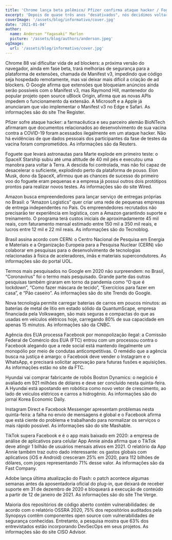 ```yaml
---
title: 'Chrome lança beta polêmico/ Pfizer confirma ataque hacker / Foguete que irá para Marte explode'
excerpt: 'Depois de quase três anos "desativados", nós decidimos voltar com o Onigiri Hardcore, dando uma aproveitada nas várias oportunidades que surgiu para nós, já que o nosso desenvolvedor aprendeu novas tecnologias e isso é maravilhoso, além de várias novidades que andam acontecendo pelo mundo.'
coverImage: '/assets/blog/informativo/cover.jpg'
date: '2021-01-04'
author:
  name: Anderson "Yagasaki" Marlon
  picture: '/assets/blog/authors/anderson.jpeg'
ogImage:
  url: '/assets/blog/informativo/cover.jpg'
---
```


Chrome 88 vai dificultar vida de ad blockers: a próxima versão do navegador, ainda em fase beta, trará melhorias de segurança para a plataforma de extensões, chamada de Manifest v3, impedindo que código seja hospedado remotamente, mas vai deixar mais difícil a criação de ad blockers. O Google afirma que extensões que bloqueiam anúncios ainda serão possíveis com o Manifest v3, mas Raymond Hill, mantenedor do popular projeto open source uBlock Origin, afirma que as novas APIs impedem o funcionamento da extensão. A Microsoft e a Apple já anunciaram que vão implementar o Manifest v3 no Edge e Safari. As informações são do site The Register.

Pfizer sofre ataque hacker: a farmacêutica e seu parceiro alemão BioNTech afirmaram que documentos relacionados ao desenvolvimento de sua vacina contra a COVID-19 foram acessados ilegalmente em um ataque hacker. Não há evidências de que dados pessoais dos participantes da fase de testes da vacina foram comprometidos. As informações são da Reuters.

Foguete que levará astronautas para Marte explode em primeiro teste: o SpaceX Starship subiu até uma altitude de 40 mil pés e executou uma manobra para voltar à Terra. A descida foi controlada, mas não foi capaz de desacelerar o suficiente, explodindo perto da plataforma de pouso. Elon Musk, dono da SpaceX, afirmou que as chances de sucesso do primeiro voo do foguete eram pequenas e a empresa já possui outros dois protótipos prontos para realizar novos testes. As informações são do site Wired.

Amazon busca empreendedores para lançar serviço de entregas próprias no Brasil: o “Amazon Logistics” quer criar uma rede de pequenas empresas de entrega independentes no País. Os empreendedores recrutados não precisarão ter experiência em logística, com a Amazon garantindo suporte e treinamento. O programa terá custos iniciais de aproximadamente 45 mil reais, com faturamento mensal estimado entre 150 mil a 350 mil reais, e lucros entre 12 mil e 22 mil reais. As informações são do Tecnoblog.

Brasil assina acordo com CERN: o Centro Nacional de Pesquisa em Energia e Materiais e a Organização Europeia para a Pesquisa Nuclear (CERN) vão colaborar em pesquisas para o desenvolvimento de tecnologias relacionadas à física de aceleradores, ímãs e materiais supercondutores. As informações são do portal UOL.

Termos mais pesquisados no Google em 2020 não surpreendem: no Brasil, “Coronavírus” foi o termo mais pesquisado. Grande parte das outras pesquisas também giraram em torno da pandemia como “O que é lockdown”, “Como fazer máscara de tecido”, “Exercícios para fazer em casa”, e “Pão caseiro”. As informações são do site Trends do Google.

Nova tecnologia permite carregar baterias de carros em poucos minutos: as baterias de metal de lítio em estado sólido da QuantumScape, empresa financiada pela Volkswagen, são mais seguras e compactas do que as usadas em veículos elétricos hoje, carregando 80% de sua capacidade em apenas 15 minutos. As informações são da CNBC.

Agência dos EUA processa Facebook por monopolização ilegal: a Comissão Federal de Comércio dos EUA (FTC) entrou com um processou contra o Facebook alegando que a rede social está mantendo ilegalmente um monopólio por meio de condutas anticompetitivas. O remédio que a agência busca na justiça é amargo: o Facebook deve vender o Instagram e o WhatsApp, e precisará solicitar aprovação para futuras fusões e aquisições. As informações estão no site da FTC.

Hyundai vai comprar fabricante de robôs Boston Dynamics: o negócio é avaliado em 921 milhões de dólares e deve ser concluído nesta quinta-feira. A Hyundai está apostando em robótica como novo vetor de crescimento, ao lado de veículos elétricos e carros a hidrogênio. As informações são do jornal Korea Economic Daily.

Instagram Direct e Facebook Messenger apresentam problemas nesta quinta-feira: a falha no envio de mensagens é global e o Facebook afirma que está ciente do problema e trabalhando para normalizar os serviços o mais rápido possível. As informações são do site Mashable.

TikTok supera Facebook e é o app mais baixado em 2020: a empresa de análise de aplicativos para celular App Annie ainda afirma que o TikTok deve atingir 1 bilhão de usuários mensais ativos em 2021. O relatório da App Annie também traz outro dado interessante: os gastos globais com aplicativos (iOS e Android) cresceram 25% em 2020, para 112 bilhões de dólares, com jogos representando 71% desse valor. As informações são da Fast Company.

Adobe lança última atualização do Flash: o patch acontece algumas semanas antes da aposentadoria oficial do plug-in, que deixará de receber suporte em 31 de dezembro de 2020 e bloqueará a execução de conteúdo a partir de 12 de janeiro de 2021. As informações são do site The Verge.

Maioria dos repositórios de código aberto contém vulnerabilidades: de acordo com o relatório OSSRA 2020, 75% dos repositórios auditados pela Synopsys contêm componentes open source com vulnerabilidades de segurança conhecidas. Entretanto, a pesquisa mostra que 63% dos entrevistados estão incorporando DevSecOps em seus projetos. As informações são do site CISO Advisor.